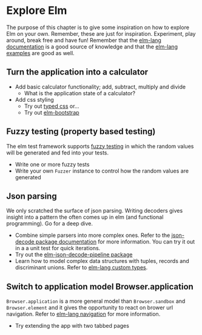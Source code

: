 # Explore Elm

The purpose of this chapter is to give some inspiration on how to explore Elm on your own. Remember, these are just for inspiration. Experiment, play around, break free and have fun! Remember that the [elm-lang documentation](https://guide.elm-lang.org/) is a good source of knowledge and that the [elm-lang examples](https://elm-lang.org/examples) are good as well.

## Turn the application into a calculator   

* Add basic calculator functionality; add, subtract, multiply and divide
  * What is the application state of a calculator?
* Add css styling
  * Try out [typed css](https://github.com/rtfeldman/elm-css) or...
  * Try out [elm-bootstrap](https://package.elm-lang.org/packages/rundis/elm-bootstrap/1.0.0/)

## Fuzzy testing (property based testing)

The elm test framework supports [fuzzy testing](https://elmprogramming.com/fuzz-testing.html) in which the random values will be generated and fed into your tests.

* Write one or more fuzzy tests
* Write your own ```Fuzzer``` instance to control how the random values are generated

## Json parsing

We only scratched the surface of json parsing. Writing decoders gives insight into a pattern the often comes up in elm (and functional programming). Go for a deep dive.

* Combine simple parsers into more complex ones. Refer to the [json-decode package documentation](https://package.elm-lang.org/packages/elm/json/latest/Json-Decode) for more information. You can try it out in a a unit test for quick iterations.
* Try out the [elm-json-decode-pipeline package](https://github.com/NoRedInk/elm-json-decode-pipeline)
* Learn how to model complex data structures with tuples, records and discriminant unions. Refer to [elm-lang custom types](https://guide.elm-lang.org/types/custom_types.html).

## Switch to application model Browser.application

```Browser.application``` is a more general model than ```Browser.sandbox``` and ```Browser.element``` and it gives the opportunity to react on brower url navigation. Refer to [elm-lang navigation](https://guide.elm-lang.org/webapps/navigation.html) for more information.

* Try extending the app with two tabbed pages
